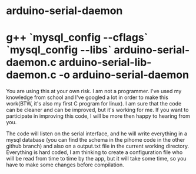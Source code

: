 arduino-serial-daemon
=====================
g++ \`mysql_config --cflags\` \`mysql_config --libs\` arduino-serial-daemon.c arduino-serial-lib-daemon.c -o arduino-serial-daemon
=====================
 You are using this at your own risk. I am not a programmer. I've used my knowledge from school and I've googled a lot in order to make this work(BTW, it's also my first C program for linux). I am sure that the code can be cleaner and can be improved, but it's working for me.
 If you want to participate in improving this code, I will be more then happy to hearing from you.
 
 The code will listen on the serial interface, and he will write everything in a mysql database (you can find the schema in the pihome code in the other github branch) and also on a output.txt file in the current working directory.
 Everything is hard coded, I am thinking to create a configuration file who will be read from time to time by the app, but it will take some time, so you have to make some changes before compilation.
 
